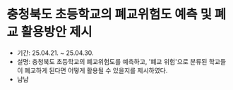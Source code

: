 # 충청북도 초등학교의 폐교위험도 예측 및 폐교 활용방안 제시 
- 기간: 25.04.21. ~ 25.04.30.
- 설명: 충청북도 초등학교의 폐교위험도를 예측하고, '폐교 위험'으로 분류된 학교들이 폐교하게 된다면 어떻게 활용될 수 있을지를 제시하였다.
- 냠냠